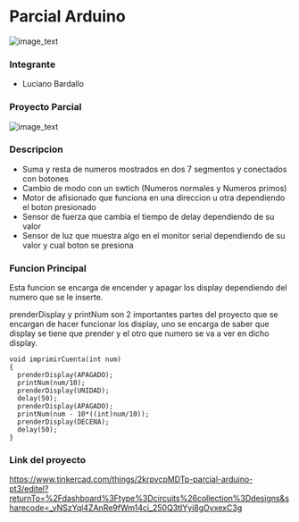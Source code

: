 <h1> Parcial Arduino </h1>

![image_text](https://github.com/LucianoBardallo/Parcial-Arguino/blob/main/img/ArduinoTinkercad.jpg?raw=true)

<h3> Integrante </h3>

- Luciano Bardallo

<h3> Proyecto Parcial </h3>

![image_text](https://github.com/LucianoBardallo/Parcial-Arguino/blob/main/img/Parcial%20Arduino%20PT3.png?raw=true)

<h3> Descripcion </h3>

- Suma y resta de numeros mostrados en dos 7 segmentos y conectados con botones
- Cambio de modo con un swtich (Numeros normales y Numeros primos)
- Motor de afisionado que funciona en una direccion u otra dependiendo el boton presionado
- Sensor de fuerza que cambia el tiempo de delay dependiendo de su valor
- Sensor de luz que muestra algo en el monitor serial dependiendo de su valor y cual boton se presiona
 

<h3> Funcion Principal </h3>

Esta funcion se encarga de encender y apagar los display dependiendo del numero que se le inserte.

prenderDisplay y printNum son 2 importantes partes del proyecto que se encargan de hacer funcionar los display, uno se encarga de saber que display se tiene que prender y el otro que numero se va a ver en dicho display.

````
void imprimirCuenta(int num)
{
  prenderDisplay(APAGADO);
  printNum(num/10);
  prenderDisplay(UNIDAD);
  delay(50);
  prenderDisplay(APAGADO);
  printNum(num - 10*((int)num/10));
  prenderDisplay(DECENA);
  delay(50);
}

````

<h3> Link del proyecto </h3>

https://www.tinkercad.com/things/2krpvcpMDTp-parcial-arduino-pt3/editel?returnTo=%2Fdashboard%3Ftype%3Dcircuits%26collection%3Ddesigns&sharecode=_vNSzYql4ZAnRe9fWm14ci_250Q3tIYyi8gOyxexC3g
